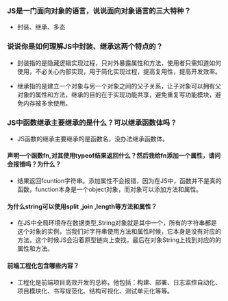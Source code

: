 ### JS是一门面向对象的语言，说说面向对象语言的三大特种？
- 封装、继承、多态
### 说说你是如何理解JS中封装、继承这两个特点的？
- 封装指的是隐藏逻辑实现过程，只对外暴露属性和方法，使用者只需知道如何使用，不必关心内部实现，用于简化实现过程，提高复用性，提高开发效率。

- 继承指的是建立一个对象与另一个对象之间的父子关系，让子对象可以拥有父对象的属性和方法，继承的目的在于实现功能共享，避免重复写功能模块，避免内存被多余使用。

### JS中函数继承主要继承的是什么？可以继承函数体吗？

- JS函数的继承主要继承的是函数名，没办法继承函数体。

#### 声明一个函数fn,对其使用typeof结果返回什么？然后我给fn添加一个属性，请问会报错吗？为什么？

- 结果返回fcuntion字符串。添加属性不会报错，因为在JS中，函数并不是真的函数，function本身是一个object对象，而对象可以添加方法和属性。

#### 为什么string可以使用split ,join ,length等方法和属性？
- 在JS中全局环境存在数据类型,String对象就是其中一个，所有的字符串都是这个对象的实例，当我们对字符串使用方法和属性时候，它本身是没有对应的方法，这个时候JS会沿着原型链向上查找，最后在对象String上找到对应的的属性和方法。

#### 前端工程化包含哪些内容？

- 工程化是前端项目高效开发的总称，他包括：构建、部署、日志监控自动化、项目模块化、书写规范化、结构可视化、测试单元化等等。